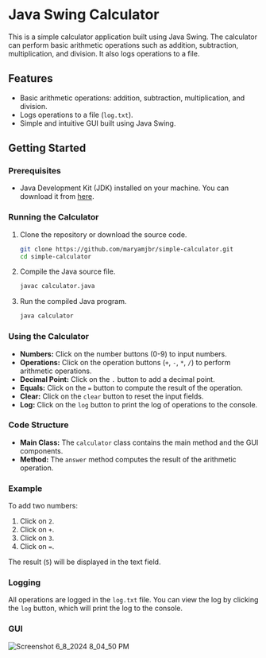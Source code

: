 # Java Swing Calculator

This is a simple calculator application built using Java Swing. The calculator can perform basic arithmetic operations such as addition, subtraction, multiplication, and division. It also logs operations to a file.

## Features

- Basic arithmetic operations: addition, subtraction, multiplication, and division.
- Logs operations to a file (`log.txt`).
- Simple and intuitive GUI built using Java Swing.

## Getting Started

### Prerequisites

- Java Development Kit (JDK) installed on your machine. You can download it from [here](https://www.oracle.com/java/technologies/javase-jdk11-downloads.html).

### Running the Calculator

1. Clone the repository or download the source code.

    ```bash
    git clone https://github.com/maryamjbr/simple-calculator.git
    cd simple-calculator
    ```

2. Compile the Java source file.

    ```bash
    javac calculator.java
    ```

3. Run the compiled Java program.

    ```bash
    java calculator
    ```

### Using the Calculator

- **Numbers:** Click on the number buttons (0-9) to input numbers.
- **Operations:** Click on the operation buttons (`+`, `-`, `*`, `/`) to perform arithmetic operations.
- **Decimal Point:** Click on the `.` button to add a decimal point.
- **Equals:** Click on the `=` button to compute the result of the operation.
- **Clear:** Click on the `clear` button to reset the input fields.
- **Log:** Click on the `log` button to print the log of operations to the console.

### Code Structure

- **Main Class:** The `calculator` class contains the main method and the GUI components.
- **Method:** The `answer` method computes the result of the arithmetic operation.

### Example

To add two numbers:

1. Click on `2`.
2. Click on `+`.
3. Click on `3`.
4. Click on `=`.

The result (`5`) will be displayed in the text field.

### Logging

All operations are logged in the `log.txt` file. You can view the log by clicking the `log` button, which will print the log to the console.

### GUI

![Screenshot 6_8_2024 8_04_50 PM](https://github.com/maryamjbr/simple-calculator/assets/135154626/0684b88c-12c5-4749-9df4-face17527238)



